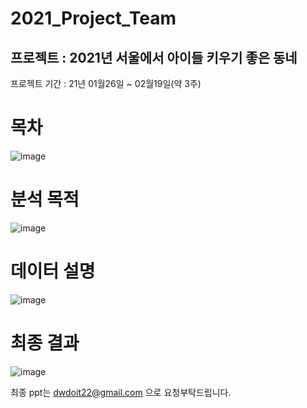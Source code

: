# 2021_Project_Team
## 프로젝트 : 2021년 서울에서 아이들 키우기 좋은 동네

프로젝트 기간 : 21년 01월26일 ~ 02월19일(약 3주) 

# 목차
![image](https://user-images.githubusercontent.com/72532377/109469265-26948600-7ab1-11eb-8233-6c67bcc1c7e3.png)


# 분석 목적
![image](https://user-images.githubusercontent.com/72532377/109468883-9b1af500-7ab0-11eb-8bf6-2a2f8f4ed7f6.png)

# 데이터 설명
![image](https://user-images.githubusercontent.com/72532377/109468957-b84fc380-7ab0-11eb-8a28-f07f5d110a7e.png)

# 최종 결과
![image](https://user-images.githubusercontent.com/72532377/109469715-bf2b0600-7ab1-11eb-8553-de68cbcf91cb.png)



최종 ppt는 dwdoit22@gmail.com 으로 요청부탁드립니다. 

